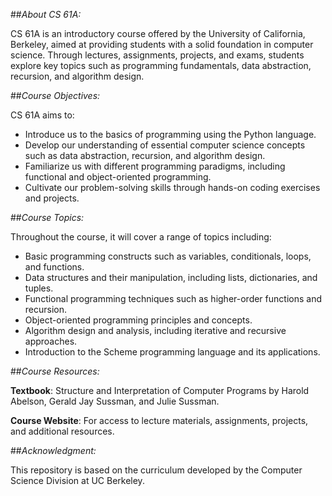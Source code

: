 ##*About CS 61A:*

CS 61A is an introductory course offered by the University of California, Berkeley, aimed at providing students with a solid foundation in computer science. Through lectures, assignments, projects, and exams, students explore key topics such as programming fundamentals, data abstraction, recursion, and algorithm design.

##*Course Objectives:*

CS 61A aims to:

- Introduce us to the basics of programming using the Python language.
- Develop our understanding of essential computer science concepts such as data abstraction, recursion, and algorithm design.
- Familiarize us with different programming paradigms, including functional and object-oriented programming.
- Cultivate our problem-solving skills through hands-on coding exercises and projects.

##*Course Topics:*

Throughout the course, it will cover a range of topics including:

- Basic programming constructs such as variables, conditionals, loops, and functions.
- Data structures and their manipulation, including lists, dictionaries, and tuples.
- Functional programming techniques such as higher-order functions and recursion.
- Object-oriented programming principles and concepts.
- Algorithm design and analysis, including iterative and recursive approaches.
- Introduction to the Scheme programming language and its applications.

##*Course Resources:*

**Textbook**: Structure and Interpretation of Computer Programs by Harold Abelson, Gerald Jay Sussman, and Julie Sussman.

**Course Website**: For access to lecture materials, assignments, projects, and additional resources.

##*Acknowledgment:*

This repository is based on the curriculum developed by the Computer Science Division at UC Berkeley.
